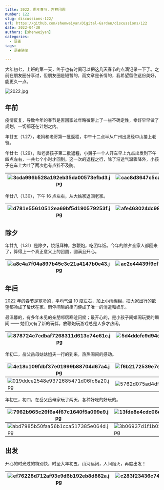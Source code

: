 ```yaml
---
title: 2022，虎年春节，吉祥团圆
number: 122
slug: discussions-122/
url: https://github.com/shenweiyan/Digital-Garden/discussions/122
date: 2022-04-30
authors: [shenweiyan]
categories: 
  - 语雀
tags: 
  - 语雀随笔

---
```


大年初七，上班的第一天，终于也有时间可以把这几天春节的点滴记录一下了。之前在朋友圈分享过，但朋友圈是短暂的，而文章是长情的，我希望留住这份美好，能更久一点。    

<!-- more -->

![2022.jpg](https://shub.weiyan.tech/yuque/elog-notebook-img/FpT1WdOuU76X6OfNoaJQe5FQt_xP.jpeg)

## 年前

疫情反复，导致今年的春节是否回家过年略微带上了一些不确定性，幸好早早做了规划，一切都还在计划之内。

年廿五（1.27），老妈和老哥第一批返程，中午十二点半从广州出发经中山接上老爸。

年廿七（1.29），和老婆孩子第二批返程，小舅子一个人开车早上九点出发到下午四点左右，一共七个小时才回到。这一次的返程之行，除了沿途气温骤降外，小孩子在车上大吐了两次也有点猝不及防。

| ![3cda996b528a192eb35da00573efbd3.jpg](https://shub.weiyan.tech/yuque/elog-notebook-img/FubxsMD4nvAwnh9BMgdT3UA5QWa5.jpeg) | ![cac8d3647c5cabd6ce80068313e8ed4.jpg](https://shub.weiyan.tech/yuque/elog-notebook-img/Ft62v-Fn4W5TpWQgdBYKQkOA2wqu.jpeg) | ![4223f03689f5c2ee6f45b91a2b80cc4.jpg](https://shub.weiyan.tech/yuque/elog-notebook-img/Fviz5IDI7ADFtjyPCIUO0zG6o8wv.jpeg) |
| ------------------------------------------------------------------------------------------------------------------------------------------------- | ------------------------------------------------------------------------------------------------------------------------------------------------- | ------------------------------------------------------------------------------------------------------------------------------------------------- |

年廿八（1.30），下午 16 点左右，从大姑家返回老家。

| ![d781e55610512ea69bf5d190579253f.jpg](https://shub.weiyan.tech/yuque/elog-notebook-img/FpBpM_0MuUv95PsOAHkC06PBQD7Y.jpeg) | ![afe463024dc9884e7eb3fa353bfcbee.jpg](https://shub.weiyan.tech/yuque/elog-notebook-img/lgNaWpARjl2EGtO17vo0aqB6DoFR.jpeg) | ![fac410fa5487fd8b30d47191288ba38.jpg](https://shub.weiyan.tech/yuque/elog-notebook-img/Fn1D93EZfJqfNeAwBI4_lfZTPXzx.jpeg) |
| ------------------------------------------------------------------------------------------------------------------------------------------------- | ------------------------------------------------------------------------------------------------------------------------------------------------- | ------------------------------------------------------------------------------------------------------------------------------------------------- |

## 除夕

年廿九（1.31）是除夕，烧纸拜神，放鞭炮，吃团年饭。今年的除夕全家人都回来了，算得上一个真正意义上的团圆，圆满且开心。

| ![a8c4a7f04a897b45c3c21a4147b0e43.jpg](https://shub.weiyan.tech/yuque/elog-notebook-img/FqeC-3Iy2WyWR4fC0q-Sx6QhCZjR.jpeg) | ![ac2e44439f9cf735c9823ad61c6da3b.jpg](https://shub.weiyan.tech/yuque/elog-notebook-img/Fg1Qu7PTOk9bTKIX39gVJMBY58Au.jpeg) | ![a52931041cf28da99d041b78c0268bf.jpg](https://shub.weiyan.tech/yuque/elog-notebook-img/lu9_cZtq9x54hJABuEAMm55U74Xp.jpeg) |
| ------------------------------------------------------------------------------------------------------------------------------------------------- | ------------------------------------------------------------------------------------------------------------------------------------------------- | ------------------------------------------------------------------------------------------------------------------------------------------------- |

## 年后

2022 年的春节是寒冷的，平均气温 10 度左右，加上小雨绵绵，把大家出行的欲望都冷成了蛰伏在家。雨停间隙的串门便成了唯一的消遣和娱乐。

最温馨的，有多年未见的亲朋邻居寒暄问候；最开心的，是小孩子间嬉闹玩耍的瞬间 —— 她们又有了新的玩伴，放鞭炮玩游戏总是人多才热闹。

| ![878724c7cdbaf7268311d613c74e61c.jpg](https://shub.weiyan.tech/yuque/elog-notebook-img/FhLrSner9xGTraNgyyXHrIfdOe1P.jpeg) | ![5d4ddcfc9d94ce57bef737d8818574b.jpg](https://shub.weiyan.tech/yuque/elog-notebook-img/FgtSdmTyg4Amf8jBPsUAUcjk-atG.jpeg) | ![9ce797ee68f381b8d936581bf0bbd80.jpg](https://shub.weiyan.tech/yuque/elog-notebook-img/Fmws5LYxFo0nS88gWL7wXRIH0reo.jpeg) |
| ------------------------------------------------------------------------------------------------------------------------------------------------- | ------------------------------------------------------------------------------------------------------------------------------------------------- | ------------------------------------------------------------------------------------------------------------------------------------------------- |

年初二，岳父岳母姑姑姐夫一行的到来，热热闹闹的感动。

| ![4e18c109fdbf37e01999b88704d67a4.jpg](https://shub.weiyan.tech/yuque/elog-notebook-img/FtfpMqLIk_Sf0Uw-oiU_cIcwXBX2.jpeg) | ![f6b2172539e7ee77f8b113609837527.jpg](https://shub.weiyan.tech/yuque/elog-notebook-img/FmFNc_DwOcfDAQDSK2wGSWGv_vqc.jpeg) | ![c1f1d083c40849ead4343da23ea4088.jpg](https://shub.weiyan.tech/yuque/elog-notebook-img/FmjL-QRN-ANxLAnZ5DRaHXNJH2_R.jpeg) |
| ------------------------------------------------------------------------------------------------------------------------------------------------- | ------------------------------------------------------------------------------------------------------------------------------------------------- | ------------------------------------------------------------------------------------------------------------------------------------------------- |
| ![019ddce2548e9372685471d06fc6a20.jpg](https://shub.weiyan.tech/yuque/elog-notebook-img/FmM1ZnBXOYGACGeqw-bPLzn8rf44.jpeg) | ![5762d075ad4df3fb9ff82feae28818f.jpg](https://shub.weiyan.tech/yuque/elog-notebook-img/lvHakUToRbtZIhp9H5Ol-vFb1rxu.jpeg) | ![ea01365a5d3d6f7dbb5ceeafd0f954e.jpg](https://shub.weiyan.tech/yuque/elog-notebook-img/FtOZUYjOyia0aTsSEmqDH6-X2mr9.jpeg) |

年初三，初四，在岳父岳母家玩了两天，各种好吃的好玩的。

| ![7962b965c26f6a4f67c1640f5a099e9.jpg](https://shub.weiyan.tech/yuque/elog-notebook-img/ltW-Sx7oq4HP1fVDdxNJvcDXVlRG.jpeg) | ![13fde8e4cdc06e906bc999f12bb1f1c.jpg](https://shub.weiyan.tech/yuque/elog-notebook-img/lv5z2LcR4cOTdUwB016QKtVFEoJo.jpeg) | ![d77af5ceae2d0ea650585e33f518ef3.jpg](https://shub.weiyan.tech/yuque/elog-notebook-img/lmzgVgPXt_iYveM2K3Bsjlex7O9d.jpeg) |
| ------------------------------------------------------------------------------------------------------------------------------------------------- | ------------------------------------------------------------------------------------------------------------------------------------------------- | ------------------------------------------------------------------------------------------------------------------------------------------------- |
| ![abd7985b50faa56b1cca517385e064d.jpg](https://shub.weiyan.tech/yuque/elog-notebook-img/lqtql02J8TXr-a4XcHZesb2tLkML.jpeg) | ![3b06937d1f1b05bdb6ecdd614176191.jpg](https://shub.weiyan.tech/yuque/elog-notebook-img/lvYgOFy-Vcg7NfPqbLuoWV9Or2ft.jpeg) | ![91ed3c752568096ada59dd05512cf88.jpg](https://shub.weiyan.tech/yuque/elog-notebook-img/lsJyvUtnBNznj7e0SGm2MB40Hj95.jpeg) |

## 出发

开心的时光过的特别快，时至大年初五，山河远阔，人间烟火，再度出发！

| ![ef76228d712af93e9d6b192eb8d862a.jpg](https://shub.weiyan.tech/yuque/elog-notebook-img/FighFS8kRz_bqtka-_P77aTEe3ps.jpeg) | ![c283f23436c74ab0e9efb0cbdd4071d.jpg](https://shub.weiyan.tech/yuque/elog-notebook-img/luCg7taqpN6OGYWCG9G9W3mpq0lC.jpeg) | ![0f3bd35fb87df860774453b95e4da62.jpg](https://shub.weiyan.tech/yuque/elog-notebook-img/lkyBcDbPMzsGmP4rnDFNA-a2QBik.jpeg) |
| ------------------------------------------------------------------------------------------------------------------------------------------------- | ------------------------------------------------------------------------------------------------------------------------------------------------- | ------------------------------------------------------------------------------------------------------------------------------------------------- |

<script src="https://giscus.app/client.js"
	data-repo="shenweiyan/Digital-Garden"
	data-repo-id="R_kgDOKgxWlg"
	data-mapping="number"
	data-term="122"
	data-reactions-enabled="1"
	data-emit-metadata="0"
	data-input-position="bottom"
	data-theme="light"
	data-lang="zh-CN"
	crossorigin="anonymous"
	async>
</script>
